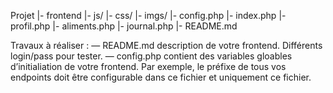 Projet
|- frontend
|- js/
|- css/
|- imgs/
|- config.php
|- index.php
|- profil.php
|- aliments.php
|- journal.php
|- README.md


Travaux à réaliser :
— README.md description de votre frontend. Différents login/pass pour tester.
— config.php contient des variables gloables d’initialiation de votre frontend. Par exemple, le
préfixe de tous vos endpoints doit être configurable dans ce fichier et uniquement ce fichier.